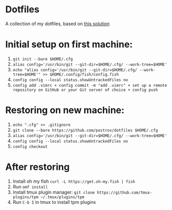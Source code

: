 # Dotfiles

A collection of my dotfiles, based on [this solution](https://www.ackama.com/blog/posts/the-best-way-to-store-your-dotfiles-a-bare-git-repository-explained)

# Initial setup on first machine:
1. ```git init --bare $HOME/.cfg```
2. ```alias config='/usr/bin/git --git-dir=$HOME/.cfg/ --work-tree=$HOME'```
3. ```echo "alias config='/usr/bin/git --git-dir=$HOME/.cfg/ --work-tree=$HOME'" >> $HOME/.config/fish/config.fish```
4. ```config config --local status.showUntrackedFiles no```
5. ```config add .vimrc + config commit -m "add .vimrc" + set up a remote repository on GitHub or your Git server of choice + config push ```

# Restoring on new machine:

1. ```echo ".cfg" >> .gitignore```
2. ```git clone --bare https://github.com/postrov/dotfiles $HOME/.cfg```
3. ```alias config='/usr/bin/git --git-dir=$HOME/.cfg/ --work-tree=$HOME'```
4. ```config config --local status.showUntrackedFiles no```
5. ```config checkout```

# After restoring
1. Install oh my fish ```curl -L https://get.oh-my.fish | fish```
2. Run ```omf install```
3. Install tmux plugin manager: ```git clone https://github.com/tmux-plugins/tpm ~/.tmux/plugins/tpm```
4. Run ```C-b I``` in tmux to install tpm plugins

